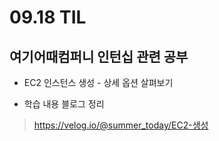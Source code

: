 <h1> 09.18 TIL</h1>

## 여기어때컴퍼니 인턴십 관련 공부

- EC2 인스턴스 생성 - 상세 옵션 살펴보기

- 학습 내용 블로그 정리
 > https://velog.io/@summer_today/EC2-생성
